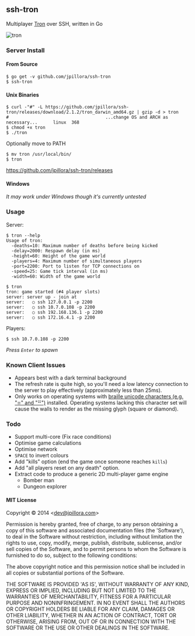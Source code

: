 ## ssh-tron

Multiplayer [Tron](http://www.classicgamesarcade.com/game/21670/tron-game.html) over SSH, written in Go

![tron](https://rawgit.com/jpillora/ssh-tron/master/demo.gif)

### Server Install

#### From Source

```
$ go get -v github.com/jpillora/ssh-tron
$ ssh-tron
```

#### Unix Binaries

```
$ curl -"#" -L https://github.com/jpillora/ssh-tron/releases/download/2.1.2/tron_darwin_amd64.gz | gzip -d > tron
#                                     ...change OS and ARCH as necessary...      linux  368
$ chmod +x tron
$ ./tron
```

Optionally move to PATH

```
$ mv tron /usr/local/bin/
$ tron
```

https://github.com/jpillora/ssh-tron/releases

#### Windows

*It may work under Windows though it's currently untested*

### Usage

Server:

```
$ tron --help
Usage of tron:
  -deaths=10: Maximum number of deaths before being kicked
  -delay=2000: Respawn delay (in ms)
  -height=60: Height of the game world
  -players=4: Maximum number of simultaneous players
  -port=2200: Port to listen for TCP connections on
  -speed=25: Game tick interval (in ms)
  -width=60: Width of the game world

$ tron
tron: game started (#4 player slots)
server: server up - join at
server:   ○ ssh 127.0.0.1 -p 2200
server:   ○ ssh 10.7.0.108 -p 2200
server:   ○ ssh 192.168.136.1 -p 2200
server:   ○ ssh 172.16.4.1 -p 2200
```

Players:

```
$ ssh 10.7.0.108 -p 2200
```

*Press `Enter` to spawn*

### Known Client Issues

* Appears best with a dark terminal background
* The refresh rate is quite high, so you'll need a low latency connection to the server to play effectively (approximately less than 25ms).
* Only works on operating systems with [braille unicode characters (e.g. "⠶" and "⠛")](http://en.wikipedia.org/wiki/Braille_Patterns#Chart) installed. Operating systems lacking this character set will cause the walls to render as the missing glyph (square or diamond).

### Todo

* Support multi-core (Fix race conditions)
* Optimise game calculations
* Optimise network
* `SPACE` to invert colours
* Add "kills" option (end the game once someone reaches `kills`)
* Add "all players reset on any death" option.
* Extract code to produce a generic 2D multi-player game engine
	* Bomber man
	* Dungeon explorer

#### MIT License

Copyright © 2014 &lt;dev@jpillora.com&gt;

Permission is hereby granted, free of charge, to any person obtaining
a copy of this software and associated documentation files (the
'Software'), to deal in the Software without restriction, including
without limitation the rights to use, copy, modify, merge, publish,
distribute, sublicense, and/or sell copies of the Software, and to
permit persons to whom the Software is furnished to do so, subject to
the following conditions:

The above copyright notice and this permission notice shall be
included in all copies or substantial portions of the Software.

THE SOFTWARE IS PROVIDED 'AS IS', WITHOUT WARRANTY OF ANY KIND,
EXPRESS OR IMPLIED, INCLUDING BUT NOT LIMITED TO THE WARRANTIES OF
MERCHANTABILITY, FITNESS FOR A PARTICULAR PURPOSE AND NONINFRINGEMENT.
IN NO EVENT SHALL THE AUTHORS OR COPYRIGHT HOLDERS BE LIABLE FOR ANY
CLAIM, DAMAGES OR OTHER LIABILITY, WHETHER IN AN ACTION OF CONTRACT,
TORT OR OTHERWISE, ARISING FROM, OUT OF OR IN CONNECTION WITH THE
SOFTWARE OR THE USE OR OTHER DEALINGS IN THE SOFTWARE.